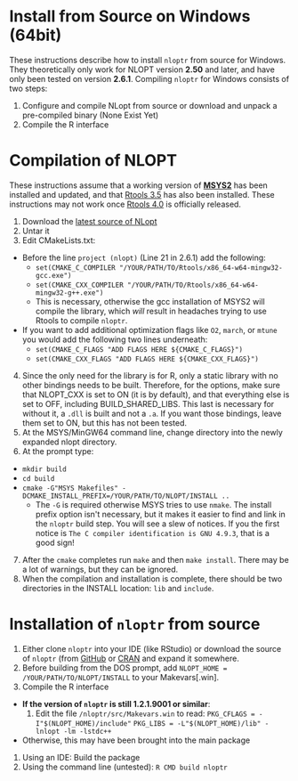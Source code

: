 # Install from Source on Windows (64bit)
These instructions describe how to install `nloptr` from source for Windows.
They theoretically only work for NLOPT version **2.50** and later, and have only
been tested on version **2.6.1**. Compiling `nloptr` for Windows consists of two
steps:

  1. Configure and compile NLopt from source or download and unpack a
  pre-compiled binary (None Exist Yet)
  2. Compile the R interface

# Compilation of NLOPT
These instructions assume that a working version of
[**MSYS2**](https://www.msys2.org/) has been installed and updated, and that
[Rtools 3.5]() has also been installed. These instructions may not work once
[Rtools 4.0]() is officially released.

 1. Download the [latest source of NLopt](https://nlopt.readthedocs.io/en/latest/#download-and-installation)
 1. Untar it
 1. Edit CMakeLists.txt:
   * Before the line `project (nlopt)` (Line 21 in 2.6.1) add the following:
     * `set(CMAKE_C_COMPILER "/YOUR/PATH/TO/Rtools/x86_64-w64-mingw32-gcc.exe")`
     * `set(CMAKE_CXX_COMPILER "/YOUR/PATH/TO/Rtools/x86_64-w64-mingw32-g++.exe")`
     * This is necessary, otherwise the gcc installation of MSYS2 will compile
     the library, which *will* result in headaches trying to use Rtools to
     compile `nloptr`.
   * If you want to add additional optimization flags like `O2`, `march`, or
   `mtune` you would add the following two lines underneath:
     * `set(CMAKE_C_FLAGS "ADD FLAGS HERE ${CMAKE_C_FLAGS}")`
     * `set(CMAKE_CXX_FLAGS "ADD FLAGS HERE ${CMAKE_CXX_FLAGS}")`
     
   4. Since the only need for the library is for R, only a static library with
   no other bindings needs to be built. Therefore, for the options, make sure
   that NLOPT_CXX is set to ON (it is by default), and that everything else is
   set to OFF, including BUILD_SHARED_LIBS. This last is necessary for without
   it, a `.dll` is built and not a `.a`. If you want those bindings, leave them
   set to ON, but this has not been tested.
 1. At the MSYS/MinGW64 command line, change directory into the newly expanded
 nlopt directory.
 1. At the prompt type:
   * `mkdir build`
   * `cd build`
   * `cmake -G"MSYS Makefiles" -DCMAKE_INSTALL_PREFIX=/YOUR/PATH/TO/NLOPT/INSTALL ..`
     * The `-G` is required otherwise MSYS tries to use `nmake`. The install
     prefix option isn't necessary, but it makes it easier to find and link in
     the `nloptr` build step. You will see a slew of notices. If you the first
     notice is  `The C compiler identification is GNU 4.9.3`, that is a good
     sign!
 7. After the `cmake` completes run `make` and then `make install`. There may
 be a lot of warnings, but they can be ignored.
 1. When the compilation and installation is complete, there should be two
 directories in the INSTALL location: `lib` and `include`.

# Installation of `nloptr` from source
 1. Either clone `nloptr` into your IDE (like RStudio) or download the source
 of `nloptr` (from [GitHub](https://github.com/jyypma/nloptr) or
 [CRAN](http://cran.r-project.org/web/packages/nloptr/index.html) and expand it
 somewhere.
 1. Before building from the DOS prompt, add
 `NLOPT_HOME = /YOUR/PATH/TO/NLOPT/INSTALL` to your Makevars[.win].
 1. Compile the R interface
   * **If the version of `nloptr` is still 1.2.1.9001 or similar**:
     1. Edit the file `/nloptr/src/Makevars.win` to read:
     `PKG_CFLAGS = -I"$(NLOPT_HOME)/include"`
     `PKG_LIBS = -L"$(NLOPT_HOME)/lib" -lnlopt -lm -lstdc++`
   * Otherwise, this may have been brought into the main package
   1. Using an IDE: Build the package
   1. Using the command line (untested): `R CMD build nloptr`
